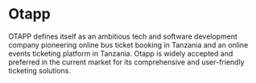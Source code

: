 # Otapp
OTAPP defines itself as an ambitious tech and software development company pioneering online bus ticket booking in Tanzania and an online events ticketing platform in Tanzania.  Otapp is widely accepted and preferred in the current market for its comprehensive and user-friendly ticketing solutions.
